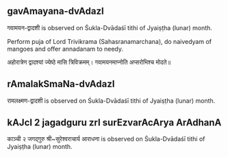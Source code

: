 ## gavAmayana-dvAdazI

गवामयन-द्वादशी is observed on Śukla-Dvādaśī tithi of Jyaiṣṭha (lunar) month.

Perform puja of Lord Trivikrama (Sahasranamarchana), do naivedyam of mangoes and offer annadanam to needy.

अहोरात्रेण द्वादश्यां ज्येष्ठे मासि त्रिविक्रमम्।
गवामयनमाप्नोति अप्सरोभिश्च मोदते॥

## rAmalakSmaNa-dvAdazI

रामलक्ष्मण-द्वादशी is observed on Śukla-Dvādaśī tithi of Jyaiṣṭha (lunar) month.



## kAJcI 2 jagadguru zrI surEzvarAcArya ArAdhanA

काञ्ची २ जगद्गुरु श्री~सुरेश्वराचार्य आराधना is observed on Śukla-Dvādaśī tithi of Jyaiṣṭha (lunar) month.



